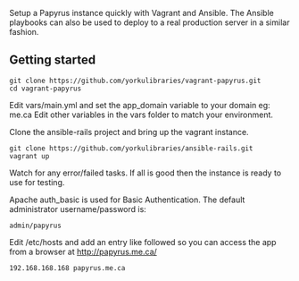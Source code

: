Setup a Papyrus instance quickly with Vagrant and Ansible. The Ansible playbooks can also be used to deploy to a real production server in a similar fashion.


## Getting started

```
git clone https://github.com/yorkulibraries/vagrant-papyrus.git
cd vagrant-papyrus
```

Edit vars/main.yml and set the app_domain variable to your domain eg: me.ca
Edit other variables in the vars folder to match your environment.

Clone the ansible-rails project and bring up the vagrant instance.
```
git clone https://github.com/yorkulibraries/ansible-rails.git
vagrant up
```

Watch for any error/failed tasks. If all is good then the instance is ready to use for testing.

Apache auth_basic is used for Basic Authentication. The default administrator username/password is:

```
admin/papyrus
```

Edit /etc/hosts and add an entry like followed so you can access the app from a browser at http://papyrus.me.ca/

```
192.168.168.168 papyrus.me.ca
```
